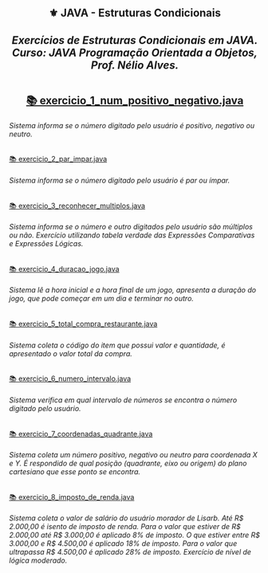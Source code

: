 <h2 align="center">⚜️ JAVA - Estruturas Condicionais
<i><h4 align="center">Exercícios de Estruturas Condicionais em JAVA.<br>
Curso: JAVA Programação Orientada a Objetos, Prof. Nélio Alves.</i> 
 
## 

[📚 exercicio_1_num_positivo_negativo.java](https://github.com/AlianeAmaral/JAVA_Completo_POO_Projetos/blob/main/estruturas_condicionais/exercicio_1_num_positivo_negativo.java)<h6>Sistema informa se o número digitado pelo usuário é positivo, negativo ou neutro.</h6>

[📚 exercicio_2_par_impar.java](https://github.com/AlianeAmaral/JAVA_Completo_POO_Projetos/blob/main/estruturas_condicionais/exercicio_2_par_impar.java)<h6>Sistema informa se o número digitado pelo usuário é par ou ímpar.</h6>

[📚 exercicio_3_reconhecer_multiplos.java](https://github.com/AlianeAmaral/JAVA_Completo_POO_Projetos/blob/main/estruturas_condicionais/exercicio_3_reconhecer_multiplos.java)<h6>Sistema informa se o número e outro digitados pelo usuário são múltiplos ou não. Exercício utilizando tabela verdade das Expressões Comparativas e Expressões Lógicas.</h6>

[📚 exercicio_4_duracao_jogo.java](https://github.com/AlianeAmaral/JAVA_Completo_POO_Projetos/blob/main/estruturas_condicionais/exercicio_4_duracao_jogo.java)<h6>Sistema lê a hora inicial e a hora final de um jogo, apresenta a duração do jogo, que pode começar em um dia e terminar no outro.</h6>

[📚 exercicio_5_total_compra_restaurante.java](https://github.com/AlianeAmaral/JAVA_estruturas_condicionais/blob/main/exercicio_5_total_compra_restaurante.java)<h6>Sistema coleta o código do item que possui valor e quantidade, é apresentado o valor total da compra.</h6>

[📚 exercicio_6_numero_intervalo.java](https://github.com/AlianeAmaral/JAVA_estruturas_condicionais/blob/main/estruturas_condicionais/exercicio_6_numero_intervalo.java)<h6>Sistema verifica em qual intervalo de números se encontra o número digitado pelo usuário.</h6>

[📚 exercicio_7_coordenadas_quadrante.java](https://github.com/AlianeAmaral/JAVA_estruturas_condicionais/blob/main/estruturas_condicionais/exercicio_7_coordenadas_quadrante.java)<h6>Sistema coleta um número positivo, negativo ou neutro para coordenada X e Y. É respondido de qual posição (quadrante, eixo ou origem) do plano cartesiano que esse ponto se encontra.</h6>

[📚 exercicio_8_imposto_de_renda.java](https://github.com/AlianeAmaral/JAVA_estruturas_condicionais/blob/main/estruturas_condicionais/exercicio_8_imposto_de_renda.java)<h6>Sistema coleta o valor de salário do usuário morador de Lisarb. Até R$ 2.000,00 é isento de imposto de renda. Para o valor que estiver de R$ 2.000,00 até R$ 3.000,00 é aplicado 8% de imposto. O que estiver entre R$ 3.000,00 e R$ 4.500,00 é aplicado 18% de imposto. Para o valor que ultrapassa R$ 4.500,00 é aplicado 28% de imposto. Exercício de nível de lógica moderado.</h6>
